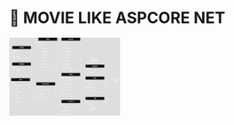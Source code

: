 # 📇 MOVIE LIKE ASPCORE NET

<div>
  <img src="referrence_erd.png" width="200" alt="Screenshot 1">
</div>
